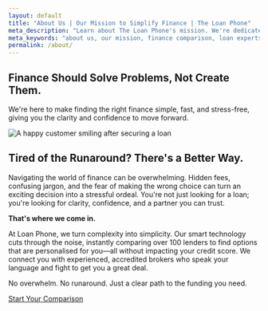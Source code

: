 ```yaml
---
layout: default
title: "About Us | Our Mission to Simplify Finance | The Loan Phone"
meta_description: "Learn about The Loan Phone's mission. We're dedicated to making loan comparisons simple, transparent, and stress-free for all Australians."
meta_keywords: "about us, our mission, finance comparison, loan experts, australian loans"
permalink: /about/
---
```


<!-- Hero Section -->
<section class="bg-[var(--bg-accent)] transition-colors duration-300">
    <div class="container mx-auto px-6 py-16 text-center animate-on-scroll">
        <h1 class="text-5xl font-extrabold text-[var(--text-primary)] mb-4">Finance Should <span class="brand-red">Solve</span> Problems, Not Create Them.</h1>
        <p class="text-xl text-[var(--text-secondary)] max-w-3xl mx-auto">We're here to make finding the right finance simple, fast, and stress-free, giving you the clarity and confidence to move forward.</p>
    </div>
</section>

<!-- Main Content Section -->
<section class="py-20 bg-[var(--bg-primary)] transition-colors duration-300">
    <div class="container mx-auto px-6 grid md:grid-cols-2 gap-12 items-center">
        <!-- Left Column: Image -->
        <div class="animate-on-scroll delay-1">
            <img src="{{ site.baseurl }}/assets/images/about-hero.png" alt="A happy customer smiling after securing a loan" class="rounded-lg shadow-2xl w-full h-auto aspect-square object-cover">
        </div>
        <!-- Right Column: Text -->
        <div class="animate-on-scroll">
            <h2 class="text-3xl font-bold text-[var(--text-primary)] mb-6">Tired of the Runaround? <span class="brand-red">There's a Better Way.</span></h2>
            <div class="space-y-4 text-lg text-[var(--text-secondary)]">
                <p>Navigating the world of finance can be overwhelming. Hidden fees, confusing jargon, and the fear of making the wrong choice can turn an exciting decision into a stressful ordeal. You're not just looking for a loan; you're looking for clarity, confidence, and a partner you can trust.</p>
                <p><strong>That's where we come in.</strong></p>
                <p>At Loan Phone, we turn complexity into simplicity. Our smart technology cuts through the noise, instantly comparing over 100 lenders to find options that are personalised for you—all without impacting your credit score. We connect you with experienced, accredited brokers who speak your language and fight to get you a great deal.</p>
                <p>No overwhelm. No runaround. Just a clear path to the funding you need.</p>
            </div>
             <a href="{{ site.baseurl }}/#loan-selector" class="mt-8 inline-block bg-brand-red text-white font-bold text-lg px-8 py-4 rounded-lg shadow-xl hover:bg-brand-red-dark transition-transform duration-300 transform hover:scale-105">
                Start Your Comparison
            </a>
        </div>
    </div>
</section>
